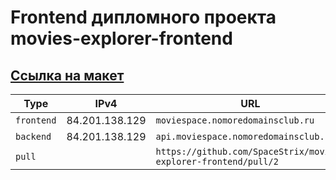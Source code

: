 # Frontend дипломного проекта movies-explorer-frontend

## [Ссылка на макет](https://disk.yandex.ru/d/PsQdthz6pOcZkA)

| Type       | IPv4           | URL                                                             |
| ---------- | -------------- | --------------------------------------------------------------- |
| `frontend` | 84.201.138.129 | `moviespace.nomoredomainsclub.ru`                               |
| `backend`  | 84.201.138.129 | `api.moviespace.nomoredomainsclub.ru`                           |
| `pull`     |                | `https://github.com/SpaceStrix/movies-explorer-frontend/pull/2` |

